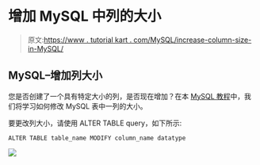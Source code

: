 # 增加 MySQL 中列的大小

> 原文:[https://www . tutorial kart . com/MySQL/increase-column-size-in-MySQL/](https://www.tutorialkart.com/mysql/increase-column-size-in-mysql/)

## MySQL–增加列大小

您是否创建了一个具有特定大小的列，是否现在增加？在本 [MySQL 教程](https://www.tutorialkart.com/mysql/)中，我们将学习如何修改 MySQL 表中一列的大小。

要更改列大小，请使用 ALTER TABLE query，如下所示:

```
ALTER TABLE table_name MODIFY column_name datatype
```

[![](../Images/925da31b32d6bc3827932f6c8afb11bb.png)](https://www.tutorialkart.com/)